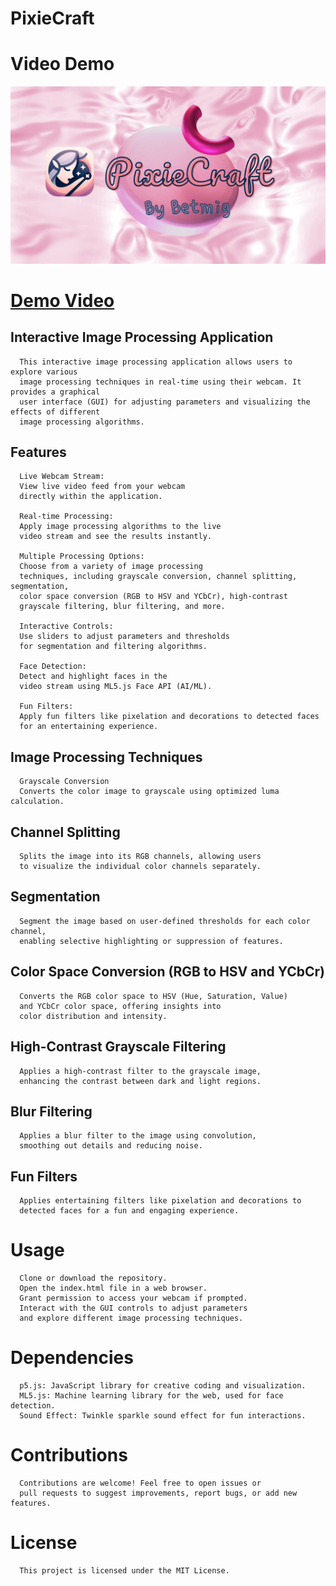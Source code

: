 # PixieCraft
# Video Demo

![PixieCraft](https://github.com/betmig/PixieCraft/blob/main/PixieCraft.png?raw=true)
# [Demo Video](https://youtu.be/loTkCG9rGt8)

##  Interactive Image Processing Application
      This interactive image processing application allows users to explore various
      image processing techniques in real-time using their webcam. It provides a graphical
      user interface (GUI) for adjusting parameters and visualizing the effects of different
      image processing algorithms.

## Features
      Live Webcam Stream:
      View live video feed from your webcam
      directly within the application.
      
      Real-time Processing:
      Apply image processing algorithms to the live
      video stream and see the results instantly.
      
      Multiple Processing Options:
      Choose from a variety of image processing
      techniques, including grayscale conversion, channel splitting, segmentation,
      color space conversion (RGB to HSV and YCbCr), high-contrast
      grayscale filtering, blur filtering, and more.
      
      Interactive Controls:
      Use sliders to adjust parameters and thresholds
      for segmentation and filtering algorithms.
      
      Face Detection:
      Detect and highlight faces in the
      video stream using ML5.js Face API (AI/ML).
      
      Fun Filters:
      Apply fun filters like pixelation and decorations to detected faces
      for an entertaining experience.

## Image Processing Techniques
      Grayscale Conversion
      Converts the color image to grayscale using optimized luma calculation.

## Channel Splitting
      Splits the image into its RGB channels, allowing users
      to visualize the individual color channels separately.

## Segmentation
      Segment the image based on user-defined thresholds for each color channel,
      enabling selective highlighting or suppression of features.

## Color Space Conversion (RGB to HSV and YCbCr)
      Converts the RGB color space to HSV (Hue, Saturation, Value)
      and YCbCr color space, offering insights into
      color distribution and intensity.

## High-Contrast Grayscale Filtering
      Applies a high-contrast filter to the grayscale image,
      enhancing the contrast between dark and light regions.

## Blur Filtering
      Applies a blur filter to the image using convolution,
      smoothing out details and reducing noise.

## Fun Filters
      Applies entertaining filters like pixelation and decorations to
      detected faces for a fun and engaging experience.

# Usage
      Clone or download the repository.
      Open the index.html file in a web browser.
      Grant permission to access your webcam if prompted.
      Interact with the GUI controls to adjust parameters
      and explore different image processing techniques.
# Dependencies
      p5.js: JavaScript library for creative coding and visualization.
      ML5.js: Machine learning library for the web, used for face detection.
      Sound Effect: Twinkle sparkle sound effect for fun interactions.
# Contributions
      Contributions are welcome! Feel free to open issues or
      pull requests to suggest improvements, report bugs, or add new features.

# License
      This project is licensed under the MIT License.
